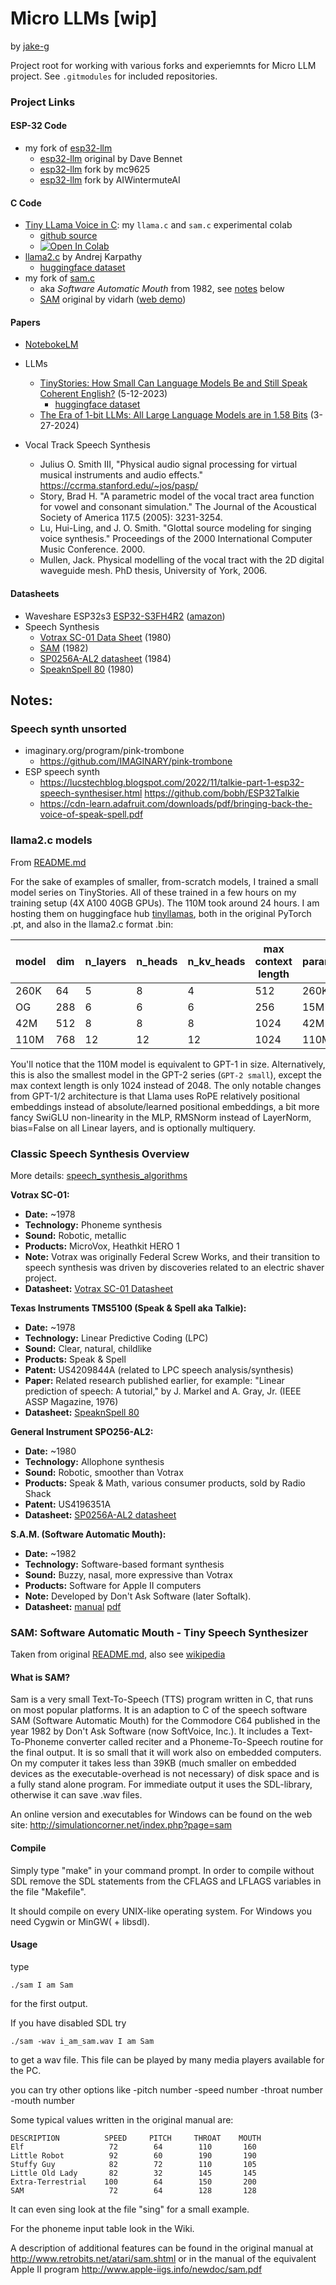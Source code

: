 # Micro LLMs [wip]

by [jake-g](https://github.com/jake-g)

Project root for working with various forks and experiemnts for Micro LLM project. See `.gitmodules` for included repositories.

### Project Links

#### ESP-32 Code
* my fork of [esp32-llm](https://github.com/jake-g/esp32-llm)
  * [esp32-llm](https://github.com/DaveBben/esp32-llm) original by Dave Bennet
  * [esp32-llm](https://github.com/mc9625/esp32-llm/) fork by mc9625
  * [esp32-llm](https://github.com/AIWintermuteAI/esp32-llm) fork by AIWintermuteAI
  

#### C Code
* [Tiny LLama Voice in C](https://colab.research.google.com/github/jake-g/micro-llm/blob/main/tiny_llama_voice.ipynb): my `llama.c` and `sam.c` experimental colab
  * [github source](https://github.com/jake-g/micro-llm/blob/main/tiny_llama_voice.ipynb)
  * [![Open In Colab](https://colab.research.google.com/assets/colab-badge.svg)](https://colab.research.google.com/github/jake-g/micro-llm/blob/main/tiny_llama_voice.ipynb)
* [llama2.c](https://github.com/karpathy/llama2.c) by Andrej Karpathy
  * [huggingface dataset](https://huggingface.co/karpathy/tinyllamas/discussions)
* my fork of [sam.c](https://github.com/jake-g/SAM-colab)
  * aka *Software Automatic Mouth* from 1982, see [notes](##-Notes:) below
  * [SAM](https://github.com/vidarh/SAM) original by vidarh ([web demo](https://discordier.github.io/sam/))
  
#### Papers
* [NotebokeLM](https://notebooklm.google.com/notebook/06e729c9-b18f-4177-9e3b-858fa55d4775)
  
* LLMs
  * [TinyStories: How Small Can Language Models Be and Still Speak Coherent English?](https://arxiv.org/abs/2305.07759) (5-12-2023)
    * [huggingface dataset](https://huggingface.co/datasets/roneneldan/TinyStories)
  * [The Era of 1-bit LLMs: All Large Language Models are in 1.58 Bits](https://arxiv.org/abs/2402.17764) (3-27-2024)
  
* Vocal Track Speech Synthesis
  * Julius O. Smith III, "Physical audio signal processing for virtual musical instruments and audio effects." https://ccrma.stanford.edu/~jos/pasp/
  * Story, Brad H. "A parametric model of the vocal tract area function for vowel and consonant simulation." The Journal of the Acoustical Society of America 117.5 (2005): 3231-3254.
  * Lu, Hui-Ling, and J. O. Smith. "Glottal source modeling for singing voice synthesis." Proceedings of the 2000 International Computer Music Conference. 2000.
  * Mullen, Jack. Physical modelling of the vocal tract with the 2D digital waveguide mesh. PhD thesis, University of York, 2006.

#### Datasheets
* Waveshare ESP32s3 [ESP32-S3FH4R2](https://www.espressif.com/sites/default/files/documentation/esp32-s3_datasheet_en.pdf) ([amazon](https://www.amazon.com/gp/product/B0CHYHGYRH?th=1))
* Speech Synthesis
  * [Votrax SC-01 Data Sheet](http://www.bitsavers.org/pdf/federalScrewWorks/Votrax_SC-01_Phoneme_Speech_Synthesizer_Data_Sheet_1980.pdf) (1980)
  * [SAM](http://www.apple-iigs.info/newdoc/sam.pdf) (1982)
  * [SP0256A-AL2 datasheet](bitsavers.org/components/gi/speech/General_Instrument_-_SP0256A-AL2_datasheet_(Radio_Shack_276-1784)_-_Apr1984.pdf) (1984)
  * [SpeaknSpell 80](http://www.datamath.org/Speech/SpeaknSpell_80.htm) (1980)
## Notes:

### Speech synth unsorted
* imaginary.org/program/pink-trombone
  * https://github.com/IMAGINARY/pink-trombone
* ESP speech synth
	* https://lucstechblog.blogspot.com/2022/11/talkie-part-1-esp32-speech-synthesiser.html
	https://github.com/bobh/ESP32Talkie
	* https://cdn-learn.adafruit.com/downloads/pdf/bringing-back-the-voice-of-speak-spell.pdf

### llama2.c models

From [README.md](https://github.com/karpathy/llama2.c/blob/master/README.md)

For the sake of examples of smaller, from-scratch models, I trained a small model series on TinyStories. All of these trained in a few hours on my training setup (4X A100 40GB GPUs). The 110M took around 24 hours. I am hosting them on huggingface hub [tinyllamas](https://huggingface.co/karpathy/tinyllamas), both in the original PyTorch .pt, and also in the llama2.c format .bin:

| model | dim | n_layers | n_heads | n_kv_heads | max context length | parameters | val loss | download
| --- | --- | --- | --- | --- | --- | --- | --- | --- |
| 260K | 64 | 5 | 8 | 4 | 512 | 260K | 1.297 | [stories260K](https://huggingface.co/karpathy/tinyllamas/tree/main/stories260K)
| OG | 288 | 6 | 6 | 6 | 256 | 15M | 1.072 | [stories15M.bin](https://huggingface.co/karpathy/tinyllamas/resolve/main/stories15M.bin) |
| 42M| 512 | 8 | 8 | 8 | 1024 | 42M | 0.847 | [stories42M.bin](https://huggingface.co/karpathy/tinyllamas/resolve/main/stories42M.bin) |
| 110M| 768 | 12 | 12 | 12 | 1024 | 110M | 0.760 | [stories110M.bin](https://huggingface.co/karpathy/tinyllamas/resolve/main/stories110M.bin) |

You'll notice that the 110M model is equivalent to GPT-1 in size. Alternatively, this is also the smallest model in the GPT-2 series (`GPT-2 small`), except the max context length is only 1024 instead of 2048. The only notable changes from GPT-1/2 architecture is that Llama uses RoPE relatively positional embeddings instead of absolute/learned positional embeddings, a bit more fancy SwiGLU non-linearity in the MLP, RMSNorm instead of LayerNorm, bias=False on all Linear layers, and is optionally multiquery.

### Classic Speech Synthesis Overview

More details: [speech_synthesis_algorithms](https://pichenettes.github.io/mutable-instruments-documentation/tech_notes/speech_synthesis_algorithms/)

**Votrax SC-01:**
* **Date:** ~1978
* **Technology:** Phoneme synthesis
* **Sound:** Robotic, metallic
* **Products:** MicroVox, Heathkit HERO 1
* **Note:**  Votrax was originally Federal Screw Works, and their transition to speech synthesis was driven by discoveries related to an electric shaver project.
* **Datasheet:** [Votrax SC-01 Datasheet](http://www.bitsavers.org/pdf/federalScrewWorks/Votrax_SC-01_Phoneme_Speech_Synthesizer_Data_Sheet_1980.pdf)


**Texas Instruments TMS5100 (Speak & Spell aka Talkie):**
* **Date:** ~1978
* **Technology:** Linear Predictive Coding (LPC)
* **Sound:** Clear, natural, childlike
* **Products:** Speak & Spell
* **Patent:** US4209844A  (related to LPC speech analysis/synthesis)
* **Paper:**  Related research published earlier, for example:  "Linear prediction of speech: A tutorial," by J. Markel and A. Gray, Jr. (IEEE ASSP Magazine, 1976)
* **Datasheet:** [SpeaknSpell 80](http://www.datamath.org/Speech/SpeaknSpell_80.htm)
  
**General Instrument SPO256-AL2:**
* **Date:** ~1980
* **Technology:** Allophone synthesis
* **Sound:** Robotic, smoother than Votrax
* **Products:** Speak & Math, various consumer products, sold by Radio Shack
* **Patent:** US4196351A
* **Datasheet:**  [SP0256A-AL2 datasheet](bitsavers.org/components/gi/speech/General_Instrument_-_SP0256A-AL2_datasheet_(Radio_Shack_276-1784)_-_Apr1984.pdf)

**S.A.M. (Software Automatic Mouth):**
* **Date:** ~1982
* **Technology:** Software-based formant synthesis
* **Sound:** Buzzy, nasal, more expressive than Votrax
* **Products:** Software for Apple II computers
* **Note:** Developed by Don't Ask Software (later Softalk).
* **Datasheet:** [manual](https://github.com/discordier/sam/blob/master/docs/manual.md) [pdf](http://www.apple-iigs.info/newdoc/sam.pdf)
### SAM: Software Automatic Mouth - Tiny Speech Synthesizer

Taken from original [README.md](https://github.com/vidarh/SAM/blob/master/README.md), also see [wikipedia](https://en.wikipedia.org/wiki/Software_Automatic_Mouth)


#### What is SAM?

Sam is a very small Text-To-Speech (TTS) program written in C, that runs on most popular platforms.
It is an adaption to C of the speech software SAM (Software Automatic Mouth) for the Commodore C64 published 
in the year 1982 by Don't Ask Software (now SoftVoice, Inc.). It includes a Text-To-Phoneme converter called reciter and a Phoneme-To-Speech routine for the 
final output. It is so small that it will work also on embedded computers. On my computer it takes
less than 39KB (much smaller on embedded devices as the executable-overhead is not necessary) of disk space and is a fully stand alone program. 
For immediate output it uses the SDL-library, otherwise it can save .wav files. 

An online version and executables for Windows can be found on the web site: http://simulationcorner.net/index.php?page=sam

#### Compile

Simply type "make" in your command prompt.
In order to compile without SDL remove the SDL statements from the CFLAGS and LFLAGS variables in the file "Makefile".

It should compile on every UNIX-like operating system. For Windows you need Cygwin or MinGW( + libsdl).


#### Usage

type

	./sam I am Sam

for the first output.

If you have disabled SDL try

	./sam -wav i_am_sam.wav I am Sam

to get a wav file. This file can be played by many media players available for the PC.

you can try other options like
	-pitch number
	-speed number
	-throat number
	-mouth number

Some typical values written in the original manual are:

	DESCRIPTION          SPEED     PITCH     THROAT    MOUTH
	Elf                   72        64        110       160
	Little Robot          92        60        190       190
	Stuffy Guy            82        72        110       105
	Little Old Lady       82        32        145       145
	Extra-Terrestrial    100        64        150       200
	SAM                   72        64        128       128


It can even sing
look at the file "sing"
for a small example.

For the phoneme input table look in the Wiki.


A description of additional features can be found in the original manual at
	http://www.retrobits.net/atari/sam.shtml
or in the manual of the equivalent Apple II program
	http://www.apple-iigs.info/newdoc/sam.pdf


